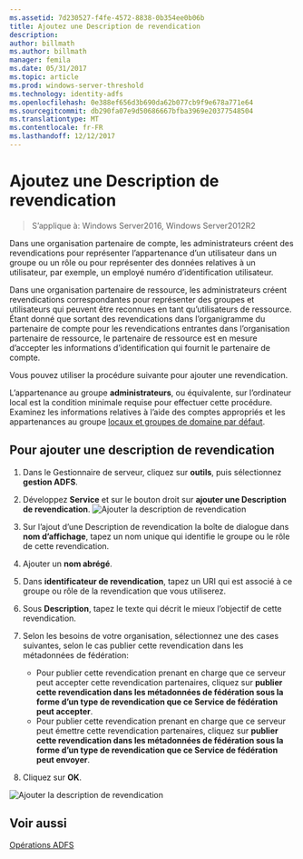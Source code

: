 ```yaml
---
ms.assetid: 7d230527-f4fe-4572-8838-0b354ee0b06b
title: Ajoutez une Description de revendication
description: 
author: billmath
ms.author: billmath
manager: femila
ms.date: 05/31/2017
ms.topic: article
ms.prod: windows-server-threshold
ms.technology: identity-adfs
ms.openlocfilehash: 0e388ef656d3b690da62b077cb9f9e678a771e64
ms.sourcegitcommit: db290fa07e9d50686667bfba3969e20377548504
ms.translationtype: MT
ms.contentlocale: fr-FR
ms.lasthandoff: 12/12/2017
---
```

# <a name="add-a-claim-description"></a>Ajoutez une Description de revendication

>S’applique à: Windows Server2016, Windows Server2012R2

Dans une organisation partenaire de compte, les administrateurs créent des revendications pour représenter l’appartenance d’un utilisateur dans un groupe ou un rôle ou pour représenter des données relatives à un utilisateur, par exemple, un employé numéro d’identification utilisateur.

Dans une organisation partenaire de ressource, les administrateurs créent revendications correspondantes pour représenter des groupes et utilisateurs qui peuvent être reconnues en tant qu’utilisateurs de ressource. Étant donné que sortant des revendications dans l’organigramme du partenaire de compte pour les revendications entrantes dans l’organisation partenaire de ressource, le partenaire de ressource est en mesure d’accepter les informations d’identification qui fournit le partenaire de compte. 

Vous pouvez utiliser la procédure suivante pour ajouter une revendication.

L’appartenance au groupe **administrateurs**, ou équivalente, sur l’ordinateur local est la condition minimale requise pour effectuer cette procédure.  Examinez les informations relatives à l’aide des comptes appropriés et les appartenances au groupe [locaux et groupes de domaine par défaut](https://go.microsoft.com/fwlink/?LinkId=83477).

## <a name="to-add-a-claim-description"></a>Pour ajouter une description de revendication

1. Dans le Gestionnaire de serveur, cliquez sur **outils**, puis sélectionnez **gestion ADFS**. 

2.  Développez **Service** et sur le bouton droit sur **ajouter une Description de revendication**.
![Ajouter la description de revendication](media\Add-a-Claim-Description\claimdesc1.png)

3.  Sur l’ajout d’une Description de revendication la boîte de dialogue dans **nom d’affichage**, tapez un nom unique qui identifie le groupe ou le rôle de cette revendication.

4.  Ajouter un **nom abrégé**.

5.  Dans **identificateur de revendication**, tapez un URI qui est associé à ce groupe ou rôle de la revendication que vous utiliserez.

6.  Sous **Description**, tapez le texte qui décrit le mieux l’objectif de cette revendication.

7.  Selon les besoins de votre organisation, sélectionnez une des cases suivantes, selon le cas publier cette revendication dans les métadonnées de fédération:


    - Pour publier cette revendication prenant en charge que ce serveur peut accepter cette revendication partenaires, cliquez sur **publier cette revendication dans les métadonnées de fédération sous la forme d’un type de revendication que ce Service de fédération peut accepter**.
    - Pour publier cette revendication prenant en charge que ce serveur peut émettre cette revendication partenaires, cliquez sur **publier cette revendication dans les métadonnées de fédération sous la forme d’un type de revendication que ce Service de fédération peut envoyer**.

8.  Cliquez sur **OK**.

![Ajouter la description de revendication](media\Add-a-Claim-Description\claimdesc2.png)

  
## <a name="see-also"></a>Voir aussi  
[Opérations ADFS](../../ad-fs/AD-FS-2016-Operations.md) 
